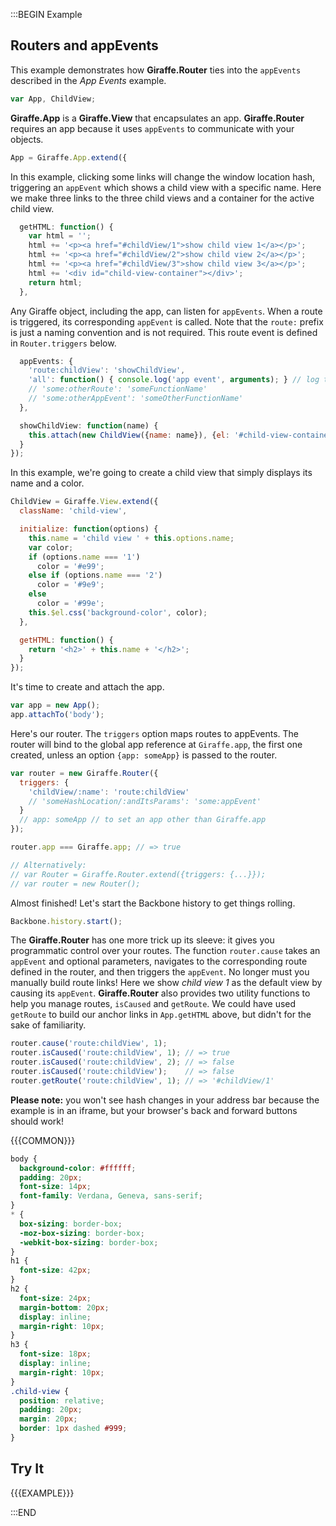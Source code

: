 :::BEGIN Example

## Routers and appEvents

This example demonstrates how **Giraffe.Router** ties into the `appEvents` described in the *App Events* example.
```js
var App, ChildView;
```

**Giraffe.App** is a **Giraffe.View** that encapsulates an app. **Giraffe.Router** requires an app because it uses `appEvents` to communicate with your objects.
```js
App = Giraffe.App.extend({
```

In this example, clicking some links will change the window location hash, triggering an `appEvent` which shows a child view with a specific name. Here we make three links to the three child views and a container for the active child view.
```js
  getHTML: function() {
    var html = '';
    html += '<p><a href="#childView/1">show child view 1</a></p>';
    html += '<p><a href="#childView/2">show child view 2</a></p>';
    html += '<p><a href="#childView/3">show child view 3</a></p>';
    html += '<div id="child-view-container"></div>';
    return html;
  },
```

Any Giraffe object, including the app, can listen for `appEvents`. When a route is triggered, its corresponding `appEvent` is called. Note that the `route:` prefix is just a naming convention and is not required. This route event is defined in `Router.triggers` below.
```js
  appEvents: {
    'route:childView': 'showChildView',
    'all': function() { console.log('app event', arguments); } // log to see what's happening
    // 'some:otherRoute': 'someFunctionName'
    // 'some:otherAppEvent': 'someOtherFunctionName'
  },

  showChildView: function(name) {
    this.attach(new ChildView({name: name}), {el: '#child-view-container', method: 'html'});
  }
});
```

In this example, we're going to create a child view that simply displays its name and a color.
```js
ChildView = Giraffe.View.extend({
  className: 'child-view',

  initialize: function(options) {
    this.name = 'child view ' + this.options.name;
    var color;
    if (options.name === '1')
      color = '#e99';
    else if (options.name === '2')
      color = '#9e9';
    else
      color = '#99e';
    this.$el.css('background-color', color);
  },

  getHTML: function() {
    return '<h2>' + this.name + '</h2>';
  }
});
```

It's time to create and attach the app.
```js
var app = new App();
app.attachTo('body');
```

Here's our router. The `triggers` option maps routes to appEvents. The router will bind to the global app reference at `Giraffe.app`, the first one created, unless an option `{app: someApp}` is passed to the router.
```js
var router = new Giraffe.Router({
  triggers: {
    'childView/:name': 'route:childView'
    // 'someHashLocation/:andItsParams': 'some:appEvent'
  }
  // app: someApp // to set an app other than Giraffe.app
});

router.app === Giraffe.app; // => true

// Alternatively:
// var Router = Giraffe.Router.extend({triggers: {...}});
// var router = new Router();
```

Almost finished! Let's start the Backbone history to get things rolling.
```js
Backbone.history.start();
```

The **Giraffe.Router** has one more trick up its sleeve: it gives you programmatic control over your routes. The function `router.cause` takes an `appEvent` and optional parameters, navigates to the corresponding route defined in the router, and then triggers the `appEvent`. No longer must you manually build route links! Here we show *child view 1* as the default view by causing its `appEvent`. **Giraffe.Router** also provides two utility functions to help you manage routes, `isCaused` and `getRoute`. We could have used `getRoute` to build our anchor links in `App.getHTML` above, but didn't for the sake of familiarity.
```js
router.cause('route:childView', 1);
router.isCaused('route:childView', 1); // => true
router.isCaused('route:childView', 2); // => false
router.isCaused('route:childView');    // => false
router.getRoute('route:childView', 1); // => '#childView/1'
```

**Please note:** you won't see hash changes in your address bar because the example is in an iframe, but your browser's back and forward buttons should work!

{{{COMMON}}}

```css --hide
body {
  background-color: #ffffff;
  padding: 20px;
  font-size: 14px;
  font-family: Verdana, Geneva, sans-serif;
}
* {
  box-sizing: border-box;
  -moz-box-sizing: border-box;
  -webkit-box-sizing: border-box;
}
h1 {
  font-size: 42px;
}
h2 {
  font-size: 24px;
  margin-bottom: 20px;
  display: inline;
  margin-right: 10px;
}
h3 {
  font-size: 18px;
  display: inline;
  margin-right: 10px;
}
.child-view {
  position: relative;
  padding: 20px;
  margin: 20px;
  border: 1px dashed #999;
}
```

## Try It

{{{EXAMPLE}}}

:::END

